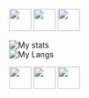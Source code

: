 <img src="https://media1.tenor.com/images/7384e60dbf924768d36a97579978de7e/tenor.gif?itemid=15517035" width=40> <img src="https://media1.tenor.com/images/7384e60dbf924768d36a97579978de7e/tenor.gif?itemid=15517035" width=40> <img src="https://media1.tenor.com/images/7384e60dbf924768d36a97579978de7e/tenor.gif?itemid=15517035" width=40>

![My stats](https://github-readme-stats.vercel.app/api?username=Epsilonbolee0&show_icons=true&theme=react&count_private=true)
<br>
![My Langs](https://github-readme-stats.vercel.app/api/top-langs/?username=Epsilonbolee0&langs_count=6&theme=react)

<img src="https://media1.tenor.com/images/7384e60dbf924768d36a97579978de7e/tenor.gif?itemid=15517035" width=40> <img src="https://media1.tenor.com/images/7384e60dbf924768d36a97579978de7e/tenor.gif?itemid=15517035" width=40> <img src="https://media1.tenor.com/images/7384e60dbf924768d36a97579978de7e/tenor.gif?itemid=15517035" width=40>
